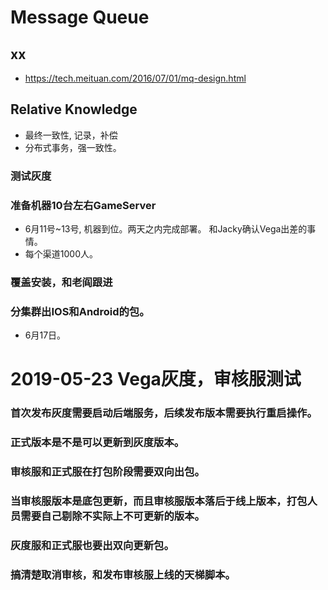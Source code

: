 # Message Queue

## xx

* https://tech.meituan.com/2016/07/01/mq-design.html

## Relative Knowledge

* 最终一致性, 记录，补偿 
* 分布式事务，强一致性。

### 测试灰度

### 准备机器10台左右GameServer

* 6月11号~13号, 机器到位。两天之内完成部署。 和Jacky确认Vega出差的事情。
* 每个渠道1000人。

### 覆盖安装，和老阎跟进

### 分集群出IOS和Android的包。

* 6月17日。

# 2019-05-23 Vega灰度，审核服测试

### 首次发布灰度需要启动后端服务，后续发布版本需要执行重启操作。
### 正式版本是不是可以更新到灰度版本。

### 审核服和正式服在打包阶段需要双向出包。
### 当审核服版本是底包更新，而且审核服版本落后于线上版本，打包人员需要自己剔除不实际上不可更新的版本。

### 灰度服和正式服也要出双向更新包。

### 搞清楚取消审核，和发布审核服上线的天梯脚本。
